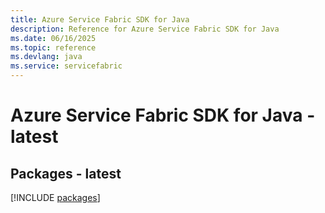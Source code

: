 ```yaml
---
title: Azure Service Fabric SDK for Java
description: Reference for Azure Service Fabric SDK for Java
ms.date: 06/16/2025
ms.topic: reference
ms.devlang: java
ms.service: servicefabric
---
```

# Azure Service Fabric SDK for Java - latest
## Packages - latest
[!INCLUDE [packages](service-fabric-index.md)]